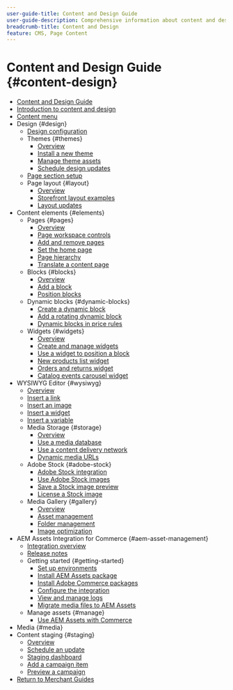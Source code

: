 ```yaml
---
user-guide-title: Content and Design Guide
user-guide-description: Comprehensive information about content and design features for Adobe Commerce and Magento Open Source administrators and eCommerce marketers.
breadcrumb-title: Content and Design
feature: CMS, Page Content
---
```


# Content and Design Guide {#content-design}

- [Content and Design Guide](guide-overview.md)
- [Introduction to content and design](introduction.md)
- [Content menu](content-menu.md)
- Design {#design}
  - [Design configuration](configuration.md)
  - Themes {#themes}
    - [Overview](themes.md)
    - [Install a new theme](theme-install.md)
    - [Manage theme assets](theme-assets.md)
    - [Schedule design updates](schedule.md)
  - [Page section setup](page-setup.md)
  - Page layout {#layout}
    - [Overview](page-layout.md)
    - [Storefront layout examples](page-layout-examples.md)
    - [Layout updates](layout-updates.md)
- Content elements {#elements}
  - Pages {#pages}
    - [Overview](pages.md)
    - [Page workspace controls](pages-workspace.md)
    - [Add and remove pages](page-add.md)
    - [Set the home page](page-home-new.md)
    - [Page hierarchy](page-hierarchy.md)
    - [Translate a content page](page-translate.md)
  - Blocks {#blocks}
    - [Overview](blocks.md)
    - [Add a block](block-add.md)
    - [Position blocks](block-position.md)
  - Dynamic blocks {#dynamic-blocks}
    - [Create a dynamic block](dynamic-blocks.md)
    - [Add a rotating dynamic block](dynamic-blocks-rotate.md)
    - [Dynamic blocks in price rules](dynamic-blocks-price-rules.md)
  - Widgets {#widgets}
    - [Overview](widgets.md)
    - [Create and manage widgets](widget-create.md)
    - [Use a widget to position a block](widget-static-block.md)
    - [New products list widget](widget-new-products-list.md)
    - [Orders and returns widget](widget-orders-returns.md)
    - [Catalog events carousel widget](widget-event-carousel.md)
- WYSIWYG Editor {#wysiwyg}
  - [Overview](editor.md)
  - [Insert a link](editor-insert-link.md)
  - [Insert an image](editor-insert-image.md)
  - [Insert a widget](editor-widget.md)
  - [Insert a variable](editor-insert-variable.md)
  - Media Storage {#storage}
    - [Overview](media-storage.md)
    - [Use a media database](media-storage-database.md)
    - [Use a content delivery network](media-storage-content-delivery-network.md)
    - [Dynamic media URLs](catalog-urls-dynamic-media.md)
  - Adobe Stock {#adobe-stock}
    - [Adobe Stock integration](adobe-stock.md)
    - [Use Adobe Stock images](adobe-stock-manage.md)
    - [Save a Stock image preview](adobe-stock-save-preview.md)
    - [License a Stock image](adobe-stock-license-image.md)
  - Media Gallery {#gallery}
    - [Overview](media-gallery.md)
    - [Asset management](media-gallery-asset-management.md)
    - [Folder management](media-gallery-folder-management.md)
    - [Image optimization](media-gallery-image-optimization.md)
- AEM Assets Integration for Commerce {#aem-asset-management}
  - [Integration overview](aem-assets-integration.md)
  - [Release notes](aem-assets-release-notes.md)
  - Getting started {#getting-started}
    - [Set up environments](aem-assets-getting-started.md)
    - [Install AEM Assets package](aem-assets-configure-aem.md)
    - [Install Adobe Commerce packages](aem-assets-configure-commerce.md)
    - [Configure the integration](aem-assets-setup-synchronization.md)
    - [View and manage logs](aem-assets-log-files.md)
    - [Migrate media files to AEM Assets](aem-assets-migrate-data.md)
  - Manage assets {#manage}
    - [Use AEM Assets with Commerce](aem-assets-manage.md)
- Media {#media}
- Content staging {#staging}
  - [Overview](content-staging.md)
  - [Schedule an update](content-staging-scheduled-update.md)
  - [Staging dashboard](content-staging-dashboard.md)
  - [Add a campaign item](content-staging-add-item.md)
  - [Preview a campaign](content-staging-preview.md)
- [Return to Merchant Guides](https://experienceleague.adobe.com/en/docs/commerce-admin/user-guides/home)
